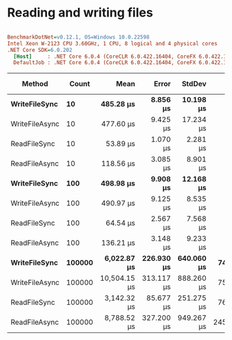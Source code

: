 # Reading and writing files

``` ini

BenchmarkDotNet=v0.12.1, OS=Windows 10.0.22598
Intel Xeon W-2123 CPU 3.60GHz, 1 CPU, 8 logical and 4 physical cores
.NET Core SDK=6.0.202
  [Host]     : .NET Core 6.0.4 (CoreCLR 6.0.422.16404, CoreFX 6.0.422.16404), X64 RyuJIT
  DefaultJob : .NET Core 6.0.4 (CoreCLR 6.0.422.16404, CoreFX 6.0.422.16404), X64 RyuJIT


```
|         Method |  Count |         Mean |      Error |     StdDev |     Gen 0 |  Gen 1 | Gen 2 |   Allocated |
|--------------- |------- |-------------:|-----------:|-----------:|----------:|-------:|------:|------------:|
|  **WriteFileSync** |     **10** |    **485.28 μs** |   **8.856 μs** |  **10.198 μs** |    **1.4648** | **0.4883** |     **-** |     **6.73 KB** |
| WriteFileAsync |     10 |    477.60 μs |   9.425 μs |  17.234 μs |    0.9766 |      - |     - |     6.73 KB |
|   ReadFileSync |     10 |     53.89 μs |   1.070 μs |   2.281 μs |    1.8921 | 0.9155 |     - |        8 KB |
|  ReadFileAsync |     10 |    118.56 μs |   3.085 μs |   8.901 μs |    2.4414 | 1.2207 |     - |     9.81 KB |
|  **WriteFileSync** |    **100** |    **498.98 μs** |   **9.908 μs** |  **12.168 μs** |    **2.9297** | **1.4648** |     **-** |    **12.57 KB** |
| WriteFileAsync |    100 |    490.97 μs |   9.125 μs |   8.535 μs |    2.9297 | 1.4648 |     - |    12.57 KB |
|   ReadFileSync |    100 |     64.54 μs |   2.567 μs |   7.568 μs |    2.5635 | 1.2207 |     - |    10.81 KB |
|  ReadFileAsync |    100 |    136.21 μs |   3.148 μs |   9.233 μs |    5.1270 | 2.4414 |     - |    18.94 KB |
|  **WriteFileSync** | **100000** |  **6,022.87 μs** | **226.930 μs** | **640.060 μs** |  **742.1875** |      **-** |     **-** |  **3134.45 KB** |
| WriteFileAsync | 100000 | 10,504.15 μs | 313.117 μs | 888.260 μs |  750.0000 |      - |     - |   3185.9 KB |
|   ReadFileSync | 100000 |  3,142.32 μs |  85.677 μs | 251.275 μs |  769.5313 |      - |     - |  3245.17 KB |
|  ReadFileAsync | 100000 |  8,788.52 μs | 327.200 μs | 949.267 μs | 2453.1250 |      - |     - | 10315.57 KB |
